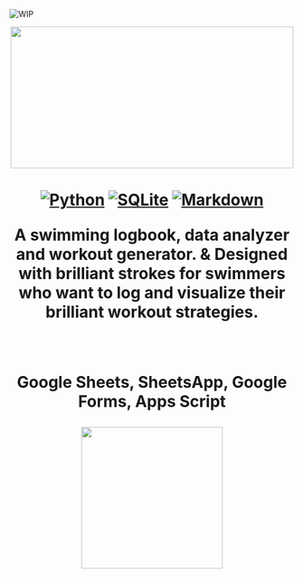 ![WIP](https://img.shields.io/badge/status-Work_in_Progress-yellow?style=for-the-badge&logoColor=white)

<p align="center">
  <img src="https://github.com/user-attachments/assets/f2cb4eef-10c3-40ee-87eb-9d93d314fb20" width="500" height="250" >
</p>

<h1 align="center"StrokeOfGenius</h1>

<p align="center">
  <a href="https://www.python.org/"><img src="https://img.shields.io/badge/Python-3.10+-blue.svg?logo=python&logoColor=white" alt="Python"></a>
  <a href="https://www.sqlite.org/"><img src="https://img.shields.io/badge/SQLite-DB-003B57?logo=sqlite&logoColor=white" alt="SQLite"></a>
  <a href="#"><img src="https://img.shields.io/badge/Markdown-Docs-000000?logo=markdown&logoColor=white" alt="Markdown"></a>
</p>



<p align="center">
A swimming logbook, data analyzer and workout generator. &amp; Designed with brilliant strokes for swimmers who want to log and visualize their brilliant workout strategies. 
</p>

<br>

Google Sheets, SheetsApp, Google Forms, Apps Script

<p align="center">
  <img src="https://github.com/user-attachments/assets/8a755f41-413d-422b-bb0c-2cc2a660b95c" width="250" height="250" >
</p>
